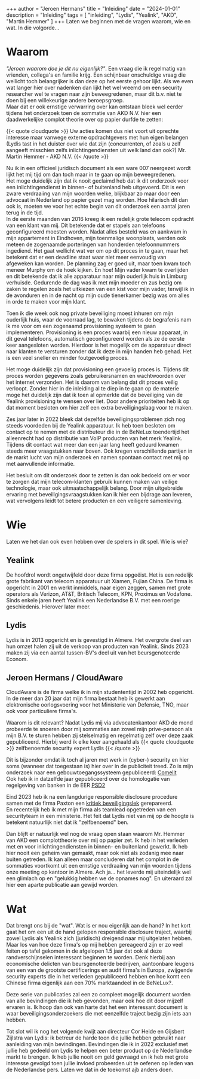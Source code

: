 +++
author = "Jeroen Hermans"
title = "Inleiding"
date = "2024-01-01"
description = "Inleiding"
tags = [
    "inleiding", "Lydis", "Yealink", "AKD", "Martin Hemmer"
]
+++
Laten we beginnen met de vragen waarom, wie en wat. In die volgorde...
<!--more-->
# Waarom
*"Jeroen waarom doe je dit nu eigenlijk?"*. Een vraag die ik regelmatig van vrienden, collega's en familie krijg. Een
schijnbaar onschuldige vraag die wellicht toch belangrijker is dan deze op het eerste gehoor lijkt.
Als we even wat langer hier over nadenken dan lijkt het wel vreemd om een security researcher wel te vragen naar zijn 
beweegredenen, maar dit b.v. niet te doen bij een willekeurige andere beroepsgroep.  
Maar dat er ook ernstige verwarring over kan ontstaan bleek wel eerder tijdens het onderzoek toen de sommatie van 
AKD N.V. hier een daadwerkelijke complot theorie over op papier durfde te zetten:

{{< quote cloudquote >}}
Uw acties komen dus niet voort uit oprechte interesse maar vanwege externe opdrachtgevers met hun eigen belangen 
(Lydis tast in het duister over wie dat zijn (concurrenten, of zoals u zelf aangeeft misschien zelfs 
inlichtingendiensten uit welk land dan ook?) <span>Mr. Martin Hemmer - AKD N.V.</span>
{{< /quote >}}

Nu ik in een officieel juridisch document als een ware 007 neergezet wordt lijkt het mij tijd om dan toch maar in te gaan
op mijn beweegredenen.  
Het moge duidelijk zijn dat ik nooit geclaimd heb dat ik dit onderzoek voor een 
inlichtingendienst in binnen- of buitenland heb uitgevoerd. Dit is een zware verdraaiing van mijn woorden welke, 
blijkbaar zo maar door een advocaat in Nederland op papier gezet mag worden. Hoe hilarisch dit dan ook is, moeten we 
voor het echte begin van dit onderzoek een aantal jaren terug in de tijd.  
In de eerste maanden van 2016 kreeg ik een redelijk grote telecom opdracht van een klant van mij. Dit betekende dat er 
stapels aan telefoons geconfigureerd moesten worden. Nadat alles besteld was en aankwam in mijn appartement in Eindhoven, 
mijn toenmalige woonplaats, werden ook meteen de zogenaamde porteringen van honderden telefoonnummers ingediend. Het 
gaat wellicht wat ver om op dit proces in te gaan, maar het betekent dat er een deadline staat waar niet meer 
eenvoudig van afgeweken kan worden. De planning zag er goed uit, maar toen kwam toch meneer Murphy om de hoek kijken. 
En hoe! Mijn vader kwam te overlijden en dit betekende dat ik alle apparatuur naar mijn ouderlijk huis in Limburg 
verhuisde. Gedurende de dag was ik met mijn moeder en zus bezig om zaken te regelen zoals het uitkiezen van een kist 
voor mijn vader, terwijl ik in de avonduren en in de nacht op mijn oude tienerkamer bezig was om alles in orde te 
maken voor mijn klant.  

Toen ik die week ook nog private beveiliging moest inhuren om mijn ouderlijk huis, waar de voorraad lag, te bewaken 
tijdens de begrafenis nam ik me voor om een zogenaamd provisioning systeem te gaan implementeren. Provisioning is een
proces waarbij een nieuw apparaat, in dit geval telefoons, automatisch geconfigureerd worden als ze de eerste keer 
aangesloten worden. Hierdoor is het mogelijk om de apparatuur direct naar klanten te versturen zonder dat ik deze in 
mijn handen heb gehad. Het is een veel sneller en minder foutgevoelig proces.  

Het moge duidelijk zijn dat provisioning een gevoelig proces is. Tijdens dit proces worden gegevens zoals gebruikersnamen
en wachtwoorden over het internet verzonden. Het is daarom van belang dat dit proces veilig verloopt. Zonder hier in de 
inleiding al te diep in te gaan op de materie moge het duidelijk zijn dat ik toen al opmerkte dat de beveiliging van
de Yealink provisioning te wensen over liet. Door andere prioriteiten heb ik op dat moment besloten om hier zelf een 
extra beveiligingslaag voor te maken.  

Zes jaar later in 2022 bleek dat dezelfde beveiligingsproblemen zich nog steeds voordeden bij de Yealink apparatuur. Ik 
heb toen besloten om contact op te nemen met de distributeur die in de BeNeLux toendertijd het alleenrecht had op 
distributie van VoIP producten van het merk Yealink. Tijdens dit contact wat meer dan een jaar lang heeft geduurd 
kwamen steeds meer vraagstukken naar boven. Ook kregen verschillende partijen in de markt lucht van mijn onderzoek en 
namen spontaan contact met mij op met aanvullende informatie.  

Het besluit om dit onderzoek door te zetten is dan ook bedoeld om er voor te zorgen dat mijn telecom-klanten
gebruik kunnen maken van veilige technologie, maar ook uitmaatschappelijk belang. Door mijn uitgebreide ervaring met
beveiligingsvraagstukken kan ik hier een bijdrage aan leveren, wat vervolgens leidt tot betere producten en een
veiligere samenleving.

# Wie
Laten we het dan ook even hebben over de spelers in dit spel. Wie is wie?

## Yealink
De hoofdrol wordt ongetwijfeld door deze firma opgeëist. Het is een redelijk grote fabrikant van telecom apparatuur uit 
Xiamen, Fujian China. De firma is opgericht in 2001 en werkt inmiddels, naar eigen zeggen, samen met grote operators 
als Verizon, AT&T, Britisch Telecom, KPN, Proximus en Vodafone. Sinds enkele jaren heeft Yealink een Nederlandse B.V.
met een roerige geschiedenis. Hierover later meer.
## Lydis
Lydis is in 2013 opgericht en is gevestigd in Almere. Het overgrote deel van hun omzet halen zij uit de verkoop van 
producten van Yealink. Sinds 2023 maken zij via een aantal tussen-BV's deel uit van het beursgenoteerde Econom.
## Jeroen Hermans / CloudAware
CloudAware is de firma welke ik in mijn studententijd in 2002 heb opgericht. In de meer dan 20 jaar dat mijn firma 
bestaat heb ik gewerkt aan elektronische oorlogsvoering voor het Ministerie van Defensie, TNO, maar ook voor 
particuliere firma's.   

Waarom is dit relevant? Nadat Lydis mij via advocatenkantoor AKD de mond probeerde te snoeren door mij sommaties aan
zowel mijn prive-persoon als mijn B.V. te sturen hebben zij stelselmatig en regelmatig zelf over deze zaak gepubliceerd. 
Hierbij werd ik elke keer aangehaald als
{{< quote cloudquote >}}
zelfbenoemde security expert <span>Lydis</span>
{{< /quote >}}

Dit is bijzonder omdat ik toch al jaren met werk in (cyber-) security en hier soms (wanneer dat toegestaan is) hier over
in de publiciteit treed. Zo is mijn onderzoek naar een gebouwtoegangssysteem gepubliceerd: [Comelit](https://www.youtube.com/watch?v=dR9SttG-d1o)  
Ook heb ik in datzelfde jaar gepubliceerd over de homologatie van regelgeving van banken in de EER [PSD2](https://www.youtube.com/watch?v=8d2upc95-HE)  

Eind 2023 heb ik na een langdurige responsible disclosure procedure samen met de firma Paxton een [kritiek beveiligingslek](https://nvd.nist.gov/vuln/detail/CVE-2023-43870) gerepareerd.  
En recentelijk heb ik met mijn firma als teamlead opgetreden van een securityteam in een ministerie. Het feit dat Lydis 
niet van mij op de hoogte is betekent natuurlijk niet dat ik "zelfbenoemd" ben.  

Dan blijft er natuurlijk wel nog de vraag open staan waarom Mr. Hemmer van AKD een complottheorie over mij op papier
zet. Ik heb in het verleden met en voor inlichtingendiensten in binnen- en buitenland gewerkt. Ik heb hier nooit een 
geheim van gemaakt, maar ook niet als zodanig mee naar buiten getreden. Ik kan alleen maar concluderen dat het complot
in de sommaties voortkomt uit een ernstige verdraaiing van mijn woorden tijdens onze meeting op kantoor in Almere. 
Ach ja... het leverde mij uiteindelijk wel een glimlach op en "gelukkig hebben we de opnames nog". En uiteraard zal hier
een aparte publicatie aan gewijd worden.

# Wat
Dat brengt ons bij de "wat". Wat is er nou eigenlijk aan de hand? In het kort gaat het om een uit de hand gelopen
responsible disclosure traject, waarbij zowel Lydis als Yealink zich (juridisch) dreigend naar mij uitgelaten hebben.  
Maar los van hoe deze firma's op mij hebben gereageerd zijn er zo veel feiten op tafel gekomen in de afgelopen 1.5 jaar
dat ook al deze randverschijnselen interessant beginnen te worden. Denk hierbij aan economische delicten van 
beursgenoteerde bedrijven, aantoonbare leugens van een van de grootste certificerings en audit firma's in Europa, 
zwijgende security experts die in het verleden gepubliceerd hebben en hoe komt een Chinese firma eigenlijk aan een
70% marktaandeel in de BeNeLux?.  

Deze serie van publicaties zal een zo compleet mogelijk document worden van alle bevindingen die ik heb gevonden, maar
ook hoe dit door mijzelf ervaren is. Ik hoop dan ook van harte dat het een interessant document is waar 
beveiligingsonderzoekers die met eenzelfde traject bezig zijn iets aan hebben.  

Tot slot wil ik nog het volgende kwijt aan directeur Cor Heide en Gijsbert Zijlstra van Lydis: ik betreur de harde toon die 
jullie hebben gebruikt naar aanleiding van mijn bevindingen. Bevindingen die ik in 2022 exclusief met jullie heb gedeeld
om Lydis te helpen een beter product op de Nederlandse markt te brengen. Ik heb jullie nooit om geld gevraagd en ik heb 
met grote interesse gevolgd toen jullie invloed probeerden uit te oefenen op leden van de Nederlandse pers.
Laten we dat in de toekomst ajb anders doen.

